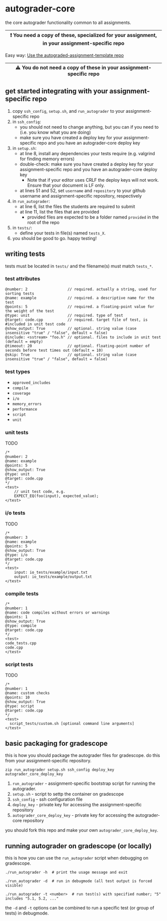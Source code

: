 # autograder-core
the core autograder functionality common to all assignments.

| :exclamation:  You need a copy of these, specialized for your assignment, in your assignment-specific repo |
|-----------------------------------------------------------------------------------------------------------------|


Easy way: [Use the autograded-assignment-template repo](https://github.com/philipritchey/autograded-assignment-template)

| :warning: You do **not** need a copy of these in your assignment-specific repo |
|--------------------------------------------------------------------------------|


## get started integrating with your assignment-specific repo
1. copy `ssh_config`, `setup.sh`, and `run_autograder` to your assignment-specific repo
1. in `ssh_config`:
   * you should not need to change anything, but you can if you need to (i.e. you know what you are doing)
   * make sure you have created a deploy key for your assignment-specific repo and you have an autograder-core deploy key
1. in `setup.sh`:
   * at line 8, install any dependencies your tests require (e.g. valgrind for finding memory errors)
   * double-check: make sure you have created a deploy key for your assignment-specific repo and you have an autograder-core deploy key
     * Note that if your editor uses CRLF the deploy keys will not work. Ensure that your document is LF only.
   * at lines 51 and 52, set `username` and `repository` to your github username and assignment-specific repository, respectively
1. in `run_autograder`:
   * at line 6, list the files the students are required to submit
   * at line 11, list the files that are provided
     * provided files are expected to be a folder named `provided` in the root of the repo
1. in `tests/`:
   * define your tests in file(s) named `tests_X`.
1. you should be good to go.  happy testing!

## writing tests

tests must be located in `tests/` and the filename(s) must match `tests_*`.

### test attributes
```
@number: 2                  // required. actually a string, used for sorting tests
@name: example              // required. a descriptive name for the test
@points: 5                  // required. a floating-point value for the weight of the test
@type: unit                 // required. type of test
@target: code.cpp           // required. target file of test, is #included in unit test code
@show_output: True          // optional. string value (case insensitive "true" / "false", default = false)
@include: <sstream> "foo.h" // optional. files to include in unit test (default = empty)
@timeout: 20                // optional. floating-point number of seconds before test times out (default = 10)
@skip: True                 // optional. string value (case insensitive "true" / "false", default = false)
```

### test types
* `approved_includes`
* `compile`
* `coverage`
* `i/o`
* `memory_errors`
* `performance`
* `script`
* `unit`

### unit tests
TODO

```
/*
@number: 2
@name: example
@points: 5
@show_output: True
@type: unit
@target: code.cpp
*/
<test>
    // unit test code, e.g.
    EXPECT_EQ(foo(input), expected_value);
</test>
```

### i/o tests
TODO

```
/*
@number: 3
@name: example
@points: 5
@show_output: True
@type: i/o
@target: code.cpp
*/
<test>
    input: io_tests/example/input.txt
    output: io_tests/example/output.txt
</test>
```

### compile tests
```
/*
@number: 1
@name: code compiles without errors or warnings
@points: 1
@show_output: True
@type: compile
@target: code.cpp
*/
<test>
code_tests.cpp
code.cpp
</test>
```

### script tests
TODO

```
/*
@number: 1
@name: custom checks
@points: 10
@show_output: True
@type: script
@target: code.cpp
*/
<test>
  script_tests/custom.sh [optional command line arguments]
</test>
```

## basic packaging for gradescope
this is how you should package the autograder files for gradescope.  do this from your assignment-specific repository.

`zip run_autograder setup.sh ssh_config deploy_key autograder_core_deploy_key`

1. `run_autograder` - assignment-specific bootstrap script for running the autograder.
1. `setup.sh` - script to settp the container on gradescope
1. `ssh_config` - ssh configuration file
1. `deploy_key` - private key for accessing the assignment-specific repository
1. `autograder_core_deploy_key` - private key for accessing the autograder-core repository

you should fork this repo and make your own `autograder_core_deploy_key`.

## running autograder on gradescope (or locally)
this is how you can use the `run_autograder` script when debugging on gradescope.

```
./run_autograder -h  # print the usage message and exit
```

```
./run_autograder -d  # run in debugmode (all test output is forced visible)
```

```
./run_autograder -t <number>  # run test(s) with specified number; "5" includes "5.1, 5.2, ..."
```

the `-d` and `-t` options can be combined to run a specific test (or group of tests) in debugmode.

